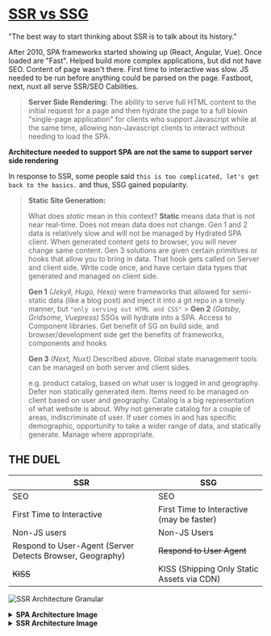 # [SSR vs SSG][ssr vs ssg]

"The best way to start thinking about SSR is to talk about its history."

After 2010, SPA frameworks started showing up (React, Angular, Vue). Once loaded are "Fast". Helped build more complex applications, but did not have SEO. Content of page wasn't there. First time to interactive was slow. JS needed to be run before anything could be parsed on the page. Fastboot, next, nuxt all serve SSR/SEO Cabilities.

> **Server Side Rendering:** The ability to serve full HTML content to the initial request for a page and then hydrate the page to a full blown "single-page application" for clients who support Javascript while at the same time, allowing non-Javascript clients to interact without needing to load the SPA.

<b>Architecture needed to support SPA are not the same to support server side rendering</b>

In response to SSR, some people said `this is too complicated, let's get back to the basics.` and thus, SSG gained popularity.

> **Static Site Generation:**
>
> What does _static_ mean in this context? **Static** means data that is not near real-time. Does not mean data does not change. Gen 1 and 2 data is relatively slow and will not be managed by Hydrated SPA client. When generated content gets to browser, you will never change same content. Gen 3 solutions are given certain primitives or hooks that allow you to bring in data. That hook gets called on Server and client side. Write code once, and have certain data types that generated and managed on client side.
>
> **Gen 1** _(Jekyll, Hugo, Hexo)_ were frameworks that allowed for semi-static data (like a blog post) and inject it into a git repo in a timely manner, but `"only serving out HTML and CSS"` > **Gen 2** _(Gatsby, Gridsome, Vuepress)_ SSGs will hydrate into a SPA. Access to Component libraries. Get benefit of SG on build side, and browser/development side get the benefits of frameworks, components and hooks
>
> **Gen 3** _(Next, Nuxt)_ Described above. Global state management tools can be managed on both server and client sides.
>
> e.g. product catalog, based on what user is logged in and geography. Defer non statically generated item. Items need to be managed on client based on user and geography. Catalog is a big representation of what website is about. Why not generate catalog for a couple of areas, indiscriminate of user. If user comes in and has specific demographic, opportunity to take a wider range of data, and statically generate. Manage where appropriate.

## THE DUEL

| SSR                                                       | SSG                                        |
| --------------------------------------------------------- | ------------------------------------------ |
| SEO                                                       | SEO                                        |
| First Time to Interactive                                 | First Time to Interactive (may be faster)  |
| Non-JS users                                              | Non-JS Users                               |
| Respond to User-Agent (Server Detects Browser, Geography) | ~~Respond to User Agent~~                  |
| ~~KISS~~                                                  | KISS (Shipping Only Static Assets via CDN) |

![SSR Architecture Granular](https://personal-website-v2-topaz.vercel.app//SSRArchGranular.PNG)

<details>
<summary><b>SPA Architecture Image</b></summary>
![SPA architecture](https://personal-website-v2-topaz.vercel.app//SPAArchitecture.PNG)
</details>
<details>
<summary><b>SSR Architecture Image</b></summary>
![SPA architecture](https://personal-website-v2-topaz.vercel.app//SSRArchitecture.PNG)
</details>
<!-- LINKS -->

[ssr vs ssg]: https://www.youtube.com/watch?v=YatDFsPPy0E

